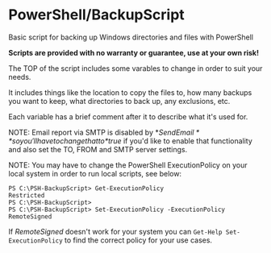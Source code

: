 # PowerShell/BackupScript
Basic script for backing up Windows directories and files with PowerShell

**Scripts are provided with no warranty or guarantee, use at your own risk!**

The TOP of the script includes some varables to change in order to suit your needs.

It includes things like the location to copy the files to, how many backups you want to keep,
what directories to back up, any exclusions, etc.

Each variable has a brief comment after it to describe what it's used for.

NOTE:  Email report via SMTP is disabled by **$SendEmail** so you'll have to change
that to *$true* if you'd like to enable that functionality and also set the TO, FROM
and SMTP server settings.

NOTE:  You may have to change the PowerShell ExecutionPolicy on your local system in order to run local scripts, see below:

```
PS C:\PSH-BackupScript> Get-ExecutionPolicy
Restricted
PS C:\PSH-BackupScript>
PS C:\PSH-BackupScript> Set-ExecutionPolicy -ExecutionPolicy RemoteSigned
```

If *RemoteSigned* doesn't work for your system you can `Get-Help Set-ExecutionPolicy` to find the correct policy for your use cases.
